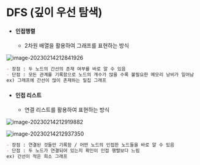 # DFS (깊이 우선 탐색)

- #### 인접행렬

  - 2차원 배열을 활용하여 그래프를 표현하는 방식

![image-20230214212841926](C:\Users\jyr49\AppData\Roaming\Typora\typora-user-images\image-20230214212841926.png)

```markdown
- 장점 : 두 노드의 간선의 존재 여부를 바로 알 수 있음
- 단점 : 모든 관계를 기록함으로 노드의 개수가 많을 수록 불필요한 메모리 낭비가 일어남
ex) 그래프에 간선이 많이 존재하는 밀집 그래프
```

- #### 인접 리스트

  - 연결 리스트를 활용하여 표현하는 방식

![image-20230214212919882](C:\Users\jyr49\AppData\Roaming\Typora\typora-user-images\image-20230214212919882.png)

![image-20230214212937350](C:\Users\jyr49\AppData\Roaming\Typora\typora-user-images\image-20230214212937350.png)

```markdown
- 장점 : 연결된 것들만 기록함 / 어떤 노드의 인접한 노드들을 바로 알 수 있음
- 단점 : 두 노드가 연결되어 있는지 확인이 인접 행렬보다 느림
ex) 간선이 적은 희소 그래프
```

